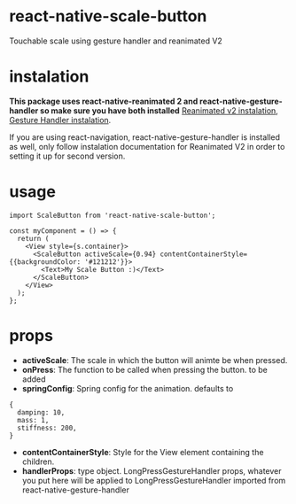 # react-native-scale-button

Touchable scale using gesture handler and reanimated V2

# instalation

**This package uses react-native-reanimated 2 and react-native-gesture-handler so make sure you have both installed**
[Reanimated v2 instalation](https://docs.swmansion.com/react-native-reanimated/docs/installation#installing-the-package),
[Gesture Handler instalation](https://docs.swmansion.com/react-native-gesture-handler/docs/getting-started.html#installation).

If you are using react-navigation, react-native-gesture-handler is installed as well, only follow instalation documentation for Reanimated V2 in order to setting it up for second version.

# usage

```
import ScaleButton from 'react-native-scale-button';

const myComponent = () => {
  return (
    <View style={s.container}>
      <ScaleButton activeScale={0.94} contentContainerStyle={{backgroundColor: '#121212'}}>
        <Text>My Scale Button :)</Text>
      </ScaleButton>
    </View>
  );
};
```

# props

- **activeScale**: The scale in which the button will animte be when pressed.
- **onPress**: The function to be called when pressing the button. to be added
- **springConfig**: Spring config for the animation. defaults to

```
{
  damping: 10,
  mass: 1,
  stiffness: 200,
}
```

- **contentContainerStyle**: Style for the View element containing the children.
- **handlerProps**: type object. LongPressGestureHandler props, whatever you put here will be applied to LongPressGestureHandler imported from react-native-gesture-handler
